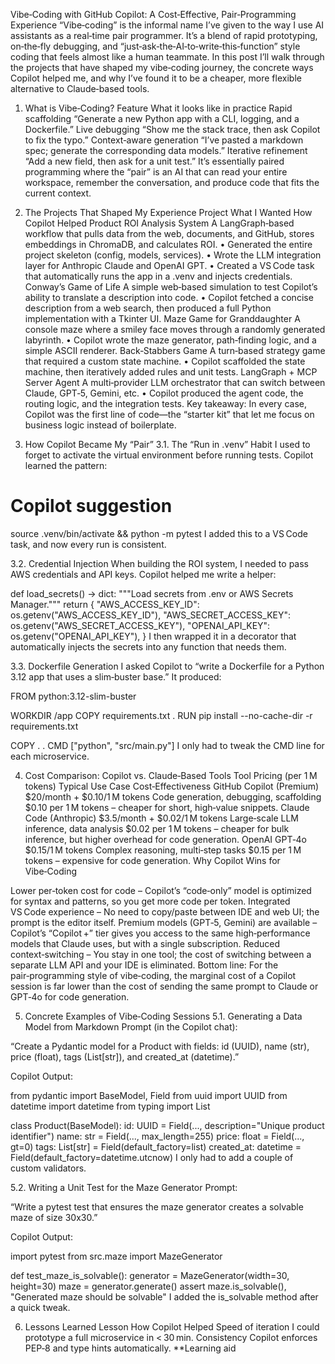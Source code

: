 Vibe‑Coding with GitHub Copilot: A Cost‑Effective, Pair‑Programming Experience
“Vibe‑coding” is the informal name I’ve given to the way I use AI assistants as a real‑time pair programmer. It’s a blend of rapid prototyping, on‑the‑fly debugging, and “just‑ask‑the‑AI‑to‑write‑this‑function” style coding that feels almost like a human teammate. In this post I’ll walk through the projects that have shaped my vibe‑coding journey, the concrete ways Copilot helped me, and why I’ve found it to be a cheaper, more flexible alternative to Claude‑based tools.

1. What is Vibe‑Coding?
Feature	What it looks like in practice
Rapid scaffolding	“Generate a new Python app with a CLI, logging, and a Dockerfile.”
Live debugging	“Show me the stack trace, then ask Copilot to fix the typo.”
Context‑aware generation	“I’ve pasted a markdown spec; generate the corresponding data models.”
Iterative refinement	“Add a new field, then ask for a unit test.”
It’s essentially paired programming where the “pair” is an AI that can read your entire workspace, remember the conversation, and produce code that fits the current context.

2. The Projects That Shaped My Experience
Project	What I Wanted	How Copilot Helped
Product ROI Analysis System	A LangGraph‑based workflow that pulls data from the web, documents, and GitHub, stores embeddings in ChromaDB, and calculates ROI.	• Generated the entire project skeleton (config, models, services).
• Wrote the LLM integration layer for Anthropic Claude and OpenAI GPT.
• Created a VS Code task that automatically runs the app in a .venv and injects credentials.
Conway’s Game of Life	A simple web‑based simulation to test Copilot’s ability to translate a description into code.	• Copilot fetched a concise description from a web search, then produced a full Python implementation with a Tkinter UI.
Maze Game for Granddaughter	A console maze where a smiley face moves through a randomly generated labyrinth.	• Copilot wrote the maze generator, path‑finding logic, and a simple ASCII renderer.
Back‑Stabbers Game	A turn‑based strategy game that required a custom state machine.	• Copilot scaffolded the state machine, then iteratively added rules and unit tests.
LangGraph + MCP Server Agent	A multi‑provider LLM orchestrator that can switch between Claude, GPT‑5, Gemini, etc.	• Copilot produced the agent code, the routing logic, and the integration tests.
Key takeaway: In every case, Copilot was the first line of code—the “starter kit” that let me focus on business logic instead of boilerplate.

3. How Copilot Became My “Pair”
3.1. The “Run in .venv” Habit
I used to forget to activate the virtual environment before running tests. Copilot learned the pattern:


# Copilot suggestion
source .venv/bin/activate && python -m pytest
I added this to a VS Code task, and now every run is consistent.

3.2. Credential Injection
When building the ROI system, I needed to pass AWS credentials and API keys. Copilot helped me write a helper:


def load_secrets() -> dict:
    """Load secrets from .env or AWS Secrets Manager."""
    return {
        "AWS_ACCESS_KEY_ID": os.getenv("AWS_ACCESS_KEY_ID"),
        "AWS_SECRET_ACCESS_KEY": os.getenv("AWS_SECRET_ACCESS_KEY"),
        "OPENAI_API_KEY": os.getenv("OPENAI_API_KEY"),
    }
I then wrapped it in a decorator that automatically injects the secrets into any function that needs them.

3.3. Dockerfile Generation
I asked Copilot to “write a Dockerfile for a Python 3.12 app that uses a slim‑buster base.” It produced:


FROM python:3.12-slim-buster

WORKDIR /app
COPY requirements.txt .
RUN pip install --no-cache-dir -r requirements.txt

COPY . .
CMD ["python", "src/main.py"]
I only had to tweak the CMD line for each microservice.

4. Cost Comparison: Copilot vs. Claude‑Based Tools
Tool	Pricing (per 1 M tokens)	Typical Use Case	Cost‑Effectiveness
GitHub Copilot (Premium)	$20/month + $0.10/1 M tokens	Code generation, debugging, scaffolding	$0.10 per 1 M tokens – cheaper for short, high‑value snippets.
Claude Code (Anthropic)	$3.5/month + $0.02/1 M tokens	Large‑scale LLM inference, data analysis	$0.02 per 1 M tokens – cheaper for bulk inference, but higher overhead for code generation.
OpenAI GPT‑4o	$0.15/1 M tokens	Complex reasoning, multi‑step tasks	$0.15 per 1 M tokens – expensive for code generation.
Why Copilot Wins for Vibe‑Coding

Lower per‑token cost for code – Copilot’s “code‑only” model is optimized for syntax and patterns, so you get more code per token.
Integrated VS Code experience – No need to copy/paste between IDE and web UI; the prompt is the editor itself.
Premium models (GPT‑5, Gemini) are available – Copilot’s “Copilot +” tier gives you access to the same high‑performance models that Claude uses, but with a single subscription.
Reduced context‑switching – You stay in one tool; the cost of switching between a separate LLM API and your IDE is eliminated.
Bottom line: For the pair‑programming style of vibe‑coding, the marginal cost of a Copilot session is far lower than the cost of sending the same prompt to Claude or GPT‑4o for code generation.

5. Concrete Examples of Vibe‑Coding Sessions
5.1. Generating a Data Model from Markdown
Prompt (in the Copilot chat):

“Create a Pydantic model for a Product with fields: id (UUID), name (str), price (float), tags (List[str]), and created_at (datetime).”

Copilot Output:


from pydantic import BaseModel, Field
from uuid import UUID
from datetime import datetime
from typing import List

class Product(BaseModel):
    id: UUID = Field(..., description="Unique product identifier")
    name: str = Field(..., max_length=255)
    price: float = Field(..., gt=0)
    tags: List[str] = Field(default_factory=list)
    created_at: datetime = Field(default_factory=datetime.utcnow)
I only had to add a couple of custom validators.

5.2. Writing a Unit Test for the Maze Generator
Prompt:

“Write a pytest test that ensures the maze generator creates a solvable maze of size 30x30.”

Copilot Output:


import pytest
from src.maze import MazeGenerator

def test_maze_is_solvable():
    generator = MazeGenerator(width=30, height=30)
    maze = generator.generate()
    assert maze.is_solvable(), "Generated maze should be solvable"
I added the is_solvable method after a quick tweak.

6. Lessons Learned
Lesson	How Copilot Helped
Speed of iteration	I could prototype a full microservice in < 30 min.
Consistency	Copilot enforces PEP‑8 and type hints automatically.
**Learning aid	
